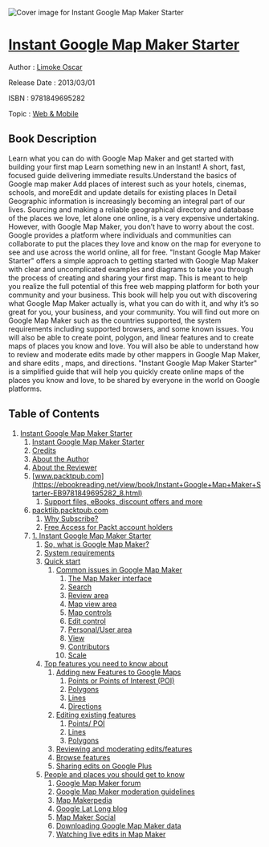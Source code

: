 ![Cover image for Instant Google Map Maker Starter](https://imgdetail.ebookreading.net/cover/cover/web_mobile/EB9781849695282.jpg)

[Instant Google Map Maker Starter](https://ebookreading.net/view/book/Instant+Google+Map+Maker+Starter-EB9781849695282_1.html "Instant Google Map Maker Starter")
====================================================================================================================

Author : [Limoke Oscar](https://ebookreading.net/search/author/Limoke+Oscar)

Release Date : 2013/03/01

ISBN : 9781849695282

Topic : [Web & Mobile](https://ebookreading.net/search/category/web-mobile)

Book Description
-----------------

Learn what you can do with Google Map Maker and get started with building your first   map
Learn something new in an Instant! A short, fast, focused guide delivering immediate results.Understand the basics of Google map maker Add places of interest such as your hotels, cinemas, schools, and moreEdit and update details for existing places In Detail
Geographic information is increasingly becoming an integral part of our lives. Sourcing and making a reliable geographical directory and database of the places we love, let alone one online, is a very expensive undertaking. However, with Google Map Maker, you don’t have to worry about the cost. Google provides a platform where individuals and communities can collaborate to put the places they love and know on the map for everyone to see and use across the world online, all for free.
"Instant Google Map Maker Starter" offers a simple approach to getting started with Google Map Maker with clear and uncomplicated examples and diagrams to take you through the process of creating and sharing your first map. This is meant to help you realize the full potential of this free web mapping platform for both your community and your business.
This book will help you out with discovering what Google Map Maker actually is, what you can do with it, and why it’s so great for you, your business, and your community.
You will find out more on Google Map Maker such as the countries supported, the system requirements including supported browsers, and some known issues. You will also be able to create point, polygon, and linear features and to create maps of places you know and love. You will also be able to understand how to review and moderate edits made by other mappers in Google Map Maker, and share edits , maps, and directions.
"Instant Google Map Maker Starter" is a simplified guide that will help you quickly create online maps of the places you know and love, to be shared by everyone in the world on Google platforms.
              
Table of Contents
-----------------

1. [Instant Google Map Maker Starter](https://ebookreading.net/view/book/Instant+Google+Map+Maker+Starter-EB9781849695282_3.html)
    1. [Instant Google Map Maker Starter](https://ebookreading.net/view/book/Instant+Google+Map+Maker+Starter-EB9781849695282_4.html)
    1. [Credits](https://ebookreading.net/view/book/Instant+Google+Map+Maker+Starter-EB9781849695282_5.html)
    1. [About the Author](https://ebookreading.net/view/book/Instant+Google+Map+Maker+Starter-EB9781849695282_6.html)
    1. [About the Reviewer](https://ebookreading.net/view/book/Instant+Google+Map+Maker+Starter-EB9781849695282_7.html)
    1. [www.packtpub.com](https://ebookreading.net/view/book/Instant+Google+Map+Maker+Starter-EB9781849695282_8.html)
        1. [Support files, eBooks, discount offers and more](https://ebookreading.net/view/book/Instant+Google+Map+Maker+Starter-EB9781849695282_8.html#ch00lvl1sec01)
    1. [packtlib.packtpub.com](https://ebookreading.net/view/book/Instant+Google+Map+Maker+Starter-EB9781849695282_9.html)
        1. [Why Subscribe?](https://ebookreading.net/view/book/Instant+Google+Map+Maker+Starter-EB9781849695282_9.html#ch00lvl2sec01)
        1. [Free Access for Packt account holders](https://ebookreading.net/view/book/Instant+Google+Map+Maker+Starter-EB9781849695282_10.html)
    1. [1. Instant Google Map Maker Starter](https://ebookreading.net/view/book/Instant+Google+Map+Maker+Starter-EB9781849695282_11.html)
        1. [So, what is Google Map Maker?](https://ebookreading.net/view/book/Instant+Google+Map+Maker+Starter-EB9781849695282_11.html#ch01lvl1sec03)
        1. [System requirements](https://ebookreading.net/view/book/Instant+Google+Map+Maker+Starter-EB9781849695282_12.html)
        1. [Quick start](https://ebookreading.net/view/book/Instant+Google+Map+Maker+Starter-EB9781849695282_13.html)
            1. [Common issues in Google Map Maker](https://ebookreading.net/view/book/Instant+Google+Map+Maker+Starter-EB9781849695282_13.html#ch01lvl2sec03)
                1. [The Map Maker interface](https://ebookreading.net/view/book/Instant+Google+Map+Maker+Starter-EB9781849695282_13.html#ch01lvl3sec01)
                1. [Search](https://ebookreading.net/view/book/Instant+Google+Map+Maker+Starter-EB9781849695282_13.html#ch01lvl3sec02)
                1. [Review area](https://ebookreading.net/view/book/Instant+Google+Map+Maker+Starter-EB9781849695282_13.html#ch01lvl3sec03)
                1. [Map view area](https://ebookreading.net/view/book/Instant+Google+Map+Maker+Starter-EB9781849695282_13.html#ch01lvl3sec04)
                1. [Map controls](https://ebookreading.net/view/book/Instant+Google+Map+Maker+Starter-EB9781849695282_13.html#ch01lvl3sec05)
                1. [Edit control](https://ebookreading.net/view/book/Instant+Google+Map+Maker+Starter-EB9781849695282_13.html#ch01lvl3sec06)
                1. [Personal/User area](https://ebookreading.net/view/book/Instant+Google+Map+Maker+Starter-EB9781849695282_13.html#ch01lvl3sec07)
                1. [View](https://ebookreading.net/view/book/Instant+Google+Map+Maker+Starter-EB9781849695282_13.html#ch01lvl3sec08)
                1. [Contributors](https://ebookreading.net/view/book/Instant+Google+Map+Maker+Starter-EB9781849695282_13.html#ch01lvl3sec09)
                1. [Scale](https://ebookreading.net/view/book/Instant+Google+Map+Maker+Starter-EB9781849695282_13.html#ch01lvl3sec10)
        1. [Top features you need to know about](https://ebookreading.net/view/book/Instant+Google+Map+Maker+Starter-EB9781849695282_14.html)
            1. [Adding new Features to Google Maps](https://ebookreading.net/view/book/Instant+Google+Map+Maker+Starter-EB9781849695282_14.html#ch01lvl2sec04)
                1. [Points or Points of Interest (POI)](https://ebookreading.net/view/book/Instant+Google+Map+Maker+Starter-EB9781849695282_14.html#ch01lvl3sec11)
                1. [Polygons](https://ebookreading.net/view/book/Instant+Google+Map+Maker+Starter-EB9781849695282_14.html#ch01lvl3sec12)
                1. [Lines](https://ebookreading.net/view/book/Instant+Google+Map+Maker+Starter-EB9781849695282_14.html#ch01lvl3sec13)
                1. [Directions](https://ebookreading.net/view/book/Instant+Google+Map+Maker+Starter-EB9781849695282_14.html#ch01lvl3sec14)
            1. [Editing existing features](https://ebookreading.net/view/book/Instant+Google+Map+Maker+Starter-EB9781849695282_14.html#ch01lvl2sec05)
                1. [Points/ POI](https://ebookreading.net/view/book/Instant+Google+Map+Maker+Starter-EB9781849695282_14.html#ch01lvl3sec15)
                1. [Lines](https://ebookreading.net/view/book/Instant+Google+Map+Maker+Starter-EB9781849695282_14.html#ch01lvl3sec16)
                1. [Polygons](https://ebookreading.net/view/book/Instant+Google+Map+Maker+Starter-EB9781849695282_14.html#ch01lvl3sec17)
            1. [Reviewing and moderating edits/features](https://ebookreading.net/view/book/Instant+Google+Map+Maker+Starter-EB9781849695282_14.html#ch01lvl2sec06)
            1. [Browse features](https://ebookreading.net/view/book/Instant+Google+Map+Maker+Starter-EB9781849695282_14.html#ch01lvl2sec07)
            1. [Sharing edits on Google Plus](https://ebookreading.net/view/book/Instant+Google+Map+Maker+Starter-EB9781849695282_14.html#ch01lvl2sec08)
        1. [People and places you should get to know](https://ebookreading.net/view/book/Instant+Google+Map+Maker+Starter-EB9781849695282_15.html)
            1. [Google Map Maker forum](https://ebookreading.net/view/book/Instant+Google+Map+Maker+Starter-EB9781849695282_15.html#ch01lvl2sec09)
            1. [Google Map Maker moderation guidelines](https://ebookreading.net/view/book/Instant+Google+Map+Maker+Starter-EB9781849695282_15.html#ch01lvl2sec10)
            1. [Map Makerpedia](https://ebookreading.net/view/book/Instant+Google+Map+Maker+Starter-EB9781849695282_15.html#ch01lvl2sec11)
            1. [Google Lat Long blog](https://ebookreading.net/view/book/Instant+Google+Map+Maker+Starter-EB9781849695282_15.html#ch01lvl2sec12)
            1. [Map Maker Social](https://ebookreading.net/view/book/Instant+Google+Map+Maker+Starter-EB9781849695282_15.html#ch01lvl2sec13)
            1. [Downloading Google Map Maker data](https://ebookreading.net/view/book/Instant+Google+Map+Maker+Starter-EB9781849695282_15.html#ch01lvl2sec14)
            1. [Watching live edits in Map Maker](https://ebookreading.net/view/book/Instant+Google+Map+Maker+Starter-EB9781849695282_15.html#ch01lvl2sec15)
